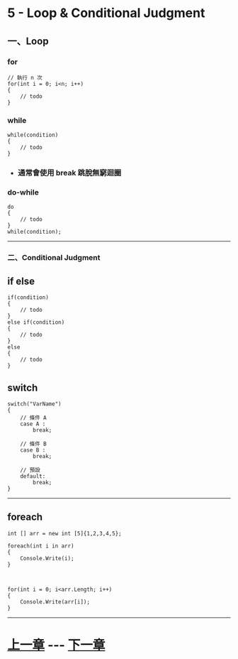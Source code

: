 # 5 - Loop & Conditional Judgment

## 一、Loop

### for

	// 執行 n 次
	for(int i = 0; i<n; i++)
	{
		// todo
	}


### while
	while(condition)
	{
		// todo
	}
- ### 通常會使用 break 跳脫無窮迴圈

### do-while
	do
	{
		// todo
	}
	while(condition);

---
### 二、Conditional Judgment

## if else
	if(condition)
	{
		// todo
	}
	else if(condition)
	{
		// todo
	}
	else
	{
		// todo
	}
	
## switch
	switch("VarName")
	{
		// 條件 A
		case A :
			break;
			
		// 條件 B
		case B :
			break;
		
		// 預設
		default:
			break;
	}

---

## foreach
	int [] arr = new int [5]{1,2,3,4,5};
	
	foreach(int i in arr)
	{
		Console.Write(i);
	}
	
	
	
	for(int i = 0; i<arr.Length; i++)
	{
		Console.Write(arr[i]);
	}
	

---
# [上一章][上一章] --- [下一章][下一章]

[上一章]: 4.md
[下一章]: 6.md